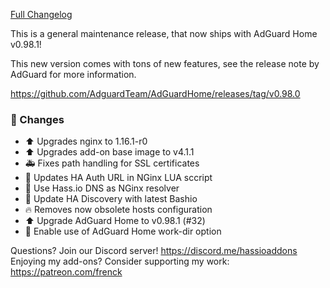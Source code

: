 [Full Changelog][changelog]

This is a general maintenance release, that now ships with AdGuard Home v0.98.1!

This new version comes with tons of new features, see the release note by AdGuard for more information.

<https://github.com/AdguardTeam/AdGuardHome/releases/tag/v0.98.0>

### 🔨 Changes

- :arrow_up: Upgrades nginx to 1.16.1-r0
- :arrow_up: Upgrades add-on base image to v4.1.1
- :ambulance: Fixes path handling for SSL certificates
- :hammer: Updates HA Auth URL in NGinx LUA sccript
- :hammer: Use Hass.io DNS as NGinx resolver
- :hammer: Update HA Discovery with latest Bashio
- :fire: Removes now obsolete hosts configuration
- ⬆️ Upgrade AdGuard Home to v0.98.1 (#32)
- :hammer: Enable use of AdGuard Home work-dir option

[changelog]: https://github.com/hassio-addons/addon-adguard-home/compare/v2.0.2...v2.1.0

Questions? Join our Discord server! https://discord.me/hassioaddons
Enjoying my add-ons? Consider supporting my work: https://patreon.com/frenck